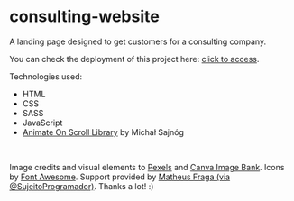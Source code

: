 # consulting-website
A landing page designed to get customers for a consulting company.

You can check the deployment of this project here: <a href="https://consulting-website-sigma.vercel.app/" target="_blank">click to access</a>.

Technologies used:

<ul>
<li>HTML</li>
<li>CSS</li>
<li>SASS</li>
<li>JavaScript</li>
<li><a href="https://michalsnik.github.io/aos/" target="_blank">Animate On Scroll Library</a> by Michał Sajnóg</li>
</ul>
<br>

Image credits and visual elements to <a href="https://www.pexels.com/" target="_blank">Pexels</a> and <a href="https://www.canva.com/" target="_blank">Canva Image Bank</a>.
Icons by <a href="https://fontawesome.com/" target="_blank">Font Awesome</a>.
Support provided by <a href="https://github.com/devfraga">Matheus Fraga (via @SujeitoProgramador)</a>. Thanks a lot! :)
